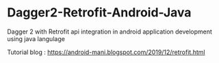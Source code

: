 # Dagger2-Retrofit-Android-Java
Dagger 2 with Retrofit api integration in android application development using java langulage


Tutorial blog : https://android-mani.blogspot.com/2019/12/retrofit.html

